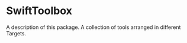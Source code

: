 # SwiftToolbox

A description of this package.
A collection of tools arranged in different Targets.
